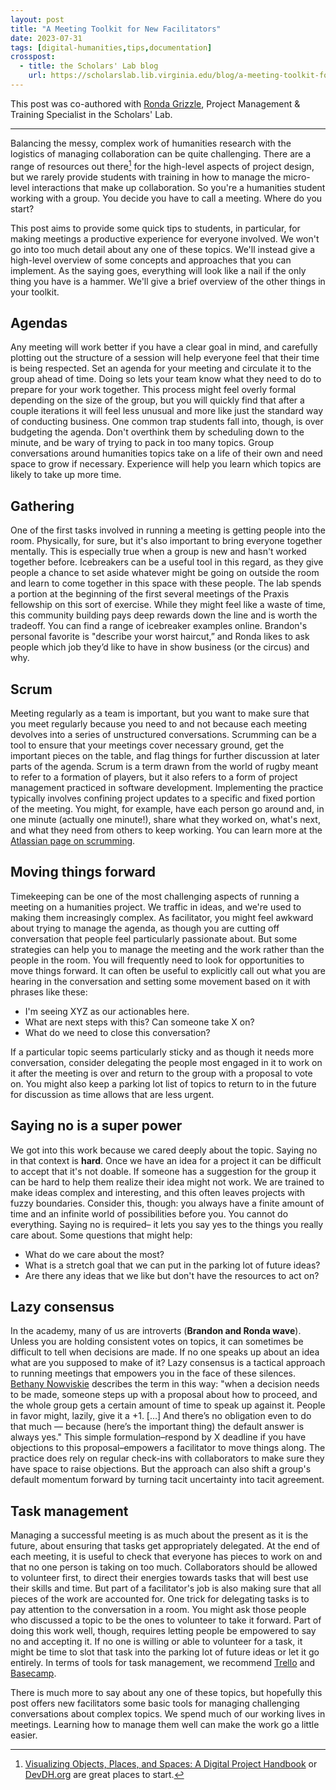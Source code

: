 ```yaml
---
layout: post
title: "A Meeting Toolkit for New Facilitators"
date: 2023-07-31
tags: [digital-humanities,tips,documentation]
crosspost:
  - title: the Scholars' Lab blog
    url: https://scholarslab.lib.virginia.edu/blog/a-meeting-toolkit-for-new-facilitators
---
```


This post was co-authored with [Ronda Grizzle](https://scholarslab.lib.virginia.edu/people/ronda-grizzle/), Project Management & Training Specialist in the Scholars' Lab.

---

Balancing the messy, complex work of humanities research with the logistics of managing collaboration can be quite challenging. There are a range of resources out there[^1] for the high-level aspects of project design, but we rarely provide students with training in how to manage the micro-level interactions that make up collaboration. So you're a humanities student working with a group. You decide you have to call a meeting. Where do you start?

This post aims to provide some quick tips to students, in particular, for making meetings a productive experience for everyone involved. We won't go into too much detail about any one of these topics. We'll instead give a high-level overview of some concepts and approaches that you can implement. As the saying goes, everything will look like a nail if the only thing you have is a hammer. We'll give a brief overview of the other things in your toolkit. 

## Agendas

Any meeting will work better if you have a clear goal in mind, and carefully plotting out the structure of a session will help everyone feel that their time is being respected. Set an agenda for your meeting and circulate it to the group ahead of time. Doing so lets your team know what they need to do to prepare for your work together. This process might feel overly formal depending on the size of the group, but you will quickly find that after a couple iterations it will feel less unusual and more like just the standard way of conducting business. One common trap students fall into, though, is over budgeting the agenda. Don't overthink them by scheduling down to the minute, and be wary of trying to pack in too many topics. Group conversations around humanities topics take on a life of their own and need space to grow if necessary. Experience will help you learn which topics are likely to take up more time. 

## Gathering

One of the first tasks involved in running a meeting is getting people into the room. Physically, for sure, but it's also important to bring everyone together mentally. This is especially true when a group is new and hasn't worked together before. Icebreakers can be a useful tool in this regard, as they give people a chance to set aside whatever might be going on outside the room and learn to come together in this space with these people. The lab spends a portion at the beginning of the first several meetings of the Praxis fellowship on this sort of exercise. While they might feel like a waste of time, this community building pays deep rewards down the line and is worth the tradeoff. You can find a range of icebreaker examples online. Brandon's personal favorite is "describe your worst haircut,” and Ronda likes to ask people which job they’d like to have in show business (or the circus) and why.

## Scrum

Meeting regularly as a team is important, but you want to make sure that you meet regularly because you need to and not because each meeting devolves into a series of unstructured conversations. Scrumming can be a tool to ensure that your meetings cover necessary ground, get the important pieces on the table, and flag things for further discussion at later parts of the agenda. Scrum is a term drawn from the world of rugby meant to refer to a formation of players, but it also refers to a form of project management practiced in software development. Implementing the practice typically involves confining project updates to a specific and fixed portion of the meeting. You might, for example, have each person go around and, in one minute (actually one minute!), share what they worked on, what's next, and what they need from others to keep working. You can learn more at the [Atlassian page on scrumming](https://www.atlassian.com/agile/scrum).

## Moving things forward 

Timekeeping can be one of the most challenging aspects of running a meeting on a humanities project. We traffic in ideas, and we're used to making them increasingly complex. As facilitator, you might feel awkward about trying to manage the agenda, as though you are cutting off conversation that people feel particularly passionate about. But some strategies can help you to manage the meeting and the work rather than the people in the room. You will frequently need to look for opportunities to move things forward. It can often be useful to explicitly call out what you are hearing in the conversation and setting some movement based on it with phrases like these: 

* I'm seeing XYZ as our actionables here.
* What are next steps with this? Can someone take X on?
* What do we need to close this conversation?

If a particular topic seems particularly sticky and as though it needs more conversation, consider delegating the people most engaged in it to work on it after the meeting is over and return to the group with a proposal to vote on. You might also keep a parking lot list of topics to return to in the future for discussion as time allows that are less urgent. 

## Saying no is a super power

We got into this work because we cared deeply about the topic. Saying no in that context is **hard**. Once we have an idea for a project it can be difficult to accept that it's not doable. If someone has a suggestion for the group it can be hard to help them realize their idea might not work. We are trained to make ideas complex and interesting, and this often leaves projects with fuzzy boundaries. Consider this, though: you always have a finite amount of time and an infinite world of possibilities before you. You cannot do everything. Saying no is required– it lets you say yes to the things you really care about. Some questions that might help:

* What do we care about the most?
* What is a stretch goal that we can put in the parking lot of future ideas?
* Are there any ideas that we like but don't have the resources to act on?

## Lazy consensus

In the academy, many of us are introverts (**Brandon and Ronda wave**). Unless you are holding consistent votes on topics, it can sometimes be difficult to tell when decisions are made. If no one speaks up about an idea what are you supposed to make of it? Lazy consensus is a tactical approach to running meetings that empowers you in the face of these silences. [Bethany Nowviskie](https://nowviskie.org/2012/lazy-consensus/) describes the term in this way: "when a decision needs to be made, someone steps up with a proposal about how to proceed, and the whole group gets a certain amount of time to speak up against it. People in favor might, lazily, give it a +1. […] And there’s no obligation even to do that much — because (here’s the important thing) the default answer is always yes." This simple formulation–respond by X deadline if you have objections to this proposal–empowers a facilitator to move things along. The practice does rely on regular check-ins with collaborators to make sure they have space to raise objections. But the approach can also shift a group's default momentum forward by turning tacit uncertainty into tacit agreement.

## Task management

Managing a successful meeting is as much about the present as it is the future, about ensuring that tasks get appropriately delegated. At the end of each meeting, it is useful to check that everyone has pieces to work on and that no one person is taking on too much. Collaborators should be allowed to volunteer first, to direct their energies towards tasks that will best use their skills and time. But part of a facilitator's job is also making sure that all pieces of the work are accounted for. One trick for delegating tasks is to pay attention to the conversation in a room. You might ask those people who discussed a topic to be the ones to volunteer to take it forward. Part of doing this work well, though, requires letting people be empowered to say no and accepting it. If no one is willing or able to volunteer for a task, it might be time to slot that task into the parking lot of future ideas or let it go entirely. In terms of tools for task management, we recommend [Trello](​​https://trello.com/) and [Basecamp](https://basecamp.com/).

There is much more to say about any one of these topics, but hopefully this post offers new facilitators some basic tools for managing challenging conversations about complex topics. We spend much of our working lives in meetings. Learning how to manage them well can make the work go a little easier.


[^1]: [Visualizing Objects, Places, and Spaces: A Digital Project Handbook](https://handbook.pubpub.org/) or [DevDH.org](https://devdh.org/) are great places to start.
